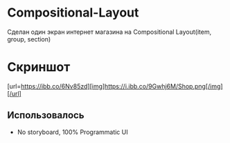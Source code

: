 # Compositional-Layout
Cделан один экран интернет магазина на Compositional Layout(item, group, section) 

# Скриншот
[url=https://ibb.co/6Nv85zd][img]https://i.ibb.co/9Gwhj6M/Shop.png[/img][/url]

## **Использовалось**
- No storyboard, 100% Programmatic UI
